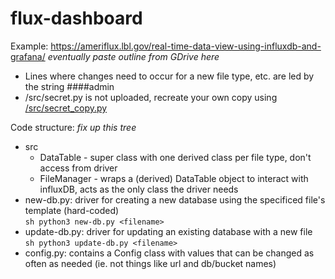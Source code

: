 # flux-dashboard

Example: https://ameriflux.lbl.gov/real-time-data-view-using-influxdb-and-grafana/
*eventually paste outline from GDrive here*

- Lines where changes need to occur for a new file type, etc. are led by the string ####admin
- /src/secret.py is not uploaded, recreate your own copy using [/src/secret_copy.py](src/secret_copy.py)

Code structure: *fix up this tree*
- src
    - DataTable - super class with one derived class per file type, don't access from driver
    - FileManager - wraps a (derived) DataTable object to interact with influxDB, acts as the only class the driver needs
- new-db.py: driver for creating a new database using the specificed file's template (hard-coded)  
    ```sh python3 new-db.py <filename> ```
- update-db.py: driver for updating an existing database with a new file  
    ```sh python3 update-db.py <filename> ```
- config.py: contains a Config class with values that can be changed as often as needed (ie. not things like url and db/bucket names)



